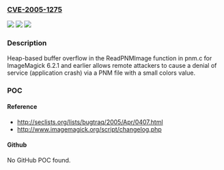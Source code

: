 ### [CVE-2005-1275](https://cve.mitre.org/cgi-bin/cvename.cgi?name=CVE-2005-1275)
![](https://img.shields.io/static/v1?label=Product&message=n%2Fa&color=blue)
![](https://img.shields.io/static/v1?label=Version&message=n%2Fa&color=blue)
![](https://img.shields.io/static/v1?label=Vulnerability&message=n%2Fa&color=brighgreen)

### Description

Heap-based buffer overflow in the ReadPNMImage function in pnm.c for ImageMagick 6.2.1 and earlier allows remote attackers to cause a denial of service (application crash) via a PNM file with a small colors value.

### POC

#### Reference
- http://seclists.org/lists/bugtraq/2005/Apr/0407.html
- http://www.imagemagick.org/script/changelog.php

#### Github
No GitHub POC found.


